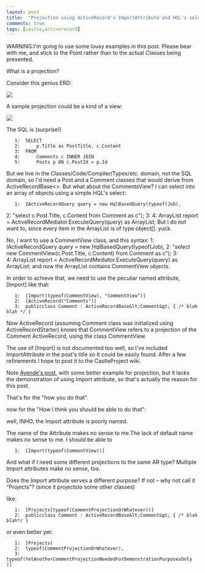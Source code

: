 ```yaml
---
layout: post
title:  "Projection using ActiveRecord's ImportAttribute and HQL's select new clause"
comments: true
tags: [castle,activerecord]
---
```





WARNING:I'm going to use some lousy examples in this post. Please bear with me, and stick to the Point rather than to the actual Classes being presented.

What is a projection?

Consider this genius ERD:

![](http://kenegozi.com/blog/uploaded/windowslivewriter/projectingtononactiverecordclassesusinga_c76b/post_comment_genius_erd_thumb3.gif)

A sample projection could be a kind of a view:

![](http://kenegozi.com/blog/uploaded/windowslivewriter/projectingtononactiverecordclassesusinga_c76b/commentview_genius_erd_thumb1.gif)

The SQL is (surprise!)

```
   1:  SELECT
   2:      p.Title as PostTitle, c.Content
   3:  FROM 
   4:      Comments c INNER JOIN
   5:      Posts p ON c.PostId = p.Id
```

But we live in the Classes/Code/Compiler/Types/etc. domain, not the SQL domain, so I'd need a Post and a Comment classes that would derive from ActiveRecordBase<>. But what about the CommentsView? I can select into an array of objects using a simple HQL's select:

```
   1:  IActiveRecordQuery query = new HqlBasedQuery(typeof(Job),
```
   2:  "select c.Post.Title, c.Content from Comment as c");   3:     4:  ArrayList report = ActiveRecordMediator.ExecuteQuery(query) as ArrayList;
But I do not want to, since every item in the ArrayList is of type object[]. yuck.

No, I want to use a CommentView class, and this syntax:
   1:  IActiveRecordQuery query = new HqlBasedQuery(typeof(Job),
   2:  "select new CommentView(c.Post.Title, c.Content) from Comment as c");
   3:  
   4:  ArrayList report = ActiveRecordMediator.ExecuteQuery(query) as ArrayList;
and now the ArrayList contains CommentView objects.

In order to achieve that, we need to use the peculiar named attribute, [Import] like that:

```
   1:  [Import(typeof(CommentView), "CommentView")]
   2:  [ActiveRecord("Comments")]
   3:  publicclass Comment : ActiveRecordBase&lt;Comment&gt; { /* blah blah */ }
```

Now ActiveRecord (assuming Comment class was initialized using ActiveRecordStarter) knows that CommentView refers to a projection of the Comment ActiveRecord, using the class CommentView.

The use of [Import] is not documented too well, so I've included ImportAttribute in the post's title so It could be easily found. After a few refinements I hope to post it to the CastleProject wiki.

Note [Ayende's post](http://www.ayende.com/Blog/ActiveRecordAndASPNet20.aspx), with some better example for projection, but it lacks the demonstration of using Import attribute, so that's actually the reason for this post.

That's for the "how you do that".



now for the "How I think you should be able to do that":

well, INHO, the Import attribute is poorly named.

The name of the Attribute makes no sense to me.The lack of default name makes no sense to me. I should be able to 

```
   1:  [Import(typeof(CommentView))] 
```

And what if I need some different projections to the same AR type? Multiple Import attributes make no sense, too. 

Does the Import attribute serves a different purpose? If not – why not call it “Projects”? (since it projectsto some other classes)

like:

```
   1:  [Projects(typeof(CommentProjectionOrWhatever))] 
   2:  publicclass Comment : ActiveRecordBase&lt;Comment&gt; { /* blah blah*/ }
```

or even better yet: 

```
   1:  [Projects(
   2:  typeof(CommentProjectionOrWhatever), 
   3:  typeof(YetAnotherCommentProjectionNeededForDemonstrationPurposesOnly )]
```

